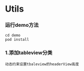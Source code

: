 # Utils

### 运行demo方法
    cd demo 
    pod install

### 1.添加tableview分类
    动态约束设置tbaleview的headerView高度

